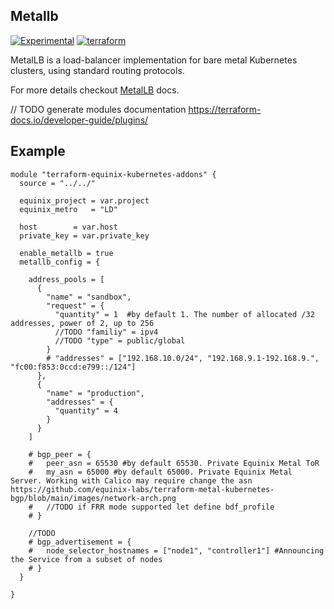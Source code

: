 ## Metallb

<!-- TEMPLATE: Review all "TEMPLATE" comments and remove them when applied. -->
<!-- TEMPLATE: replace "template" with the name of your project. The prefix "terraform-equinix-" informs the Terraform registry that this project is a Terraform module associated with the Equinix provider, Oreserve this prefix.  "terraform-metal-" may also be used for Equinix Metal modules, but "terraform-equinix-" will work too. -->
[![Experimental](https://img.shields.io/badge/Stability-Experimental-red.svg)](https://github.com/equinix-labs/standards#about-uniform-standards)
[![terraform](https://github.com/equinix-labs/terraform-equinix-template/actions/workflows/integration.yaml/badge.svg)](https://github.com/equinix-labs/terraform-equinix-template/actions/workflows/integration.yaml)

MetalLB is a load-balancer implementation for bare metal Kubernetes clusters, using standard routing protocols.

For more details checkout [MetalLB](https://metallb.universe.tf/) docs.

<!-- TEMPLATE: Insert an image here of the infrastructure diagram. You can generate a starting image using instructions found at https://www.terraform.io/docs/cli/commands/graph.html#generating-images -->

// TODO generate modules documentation https://terraform-docs.io/developer-guide/plugins/


## Example

```
module "terraform-equinix-kubernetes-addons" {
  source = "../../"

  equinix_project = var.project
  equinix_metro   = "LD"

  host        = var.host
  private_key = var.private_key

  enable_metallb = true
  metallb_config = {

    address_pools = [
      {
        "name" = "sandbox",
        "request" = {
          "quantity" = 1  #by default 1. The number of allocated /32 addresses, power of 2, up to 256
          //TODO "familiy" = ipv4
          //TODO "type" = public/global
        }
        # "addresses" = ["192.168.10.0/24", "192.168.9.1-192.168.9.", "fc00:f853:0ccd:e799::/124"]
      },
      {
        "name" = "production",
        "addresses" = {
          "quantity" = 4
        }
      }
    ]

    # bgp_peer = {
    #   peer_asn = 65530 #by default 65530. Private Equinix Metal ToR
    #   my_asn = 65000 #by default 65000. Private Equinix Metal Server. Working with Calico may require change the asn https://github.com/equinix-labs/terraform-metal-kubernetes-bgp/blob/main/images/network-arch.png
    #   //TODO if FRR mode supported let define bdf_profile
    # }

    //TODO
    # bgp_advertisement = {
    #   node_selector_hostnames = ["node1", "controller1"] #Announcing the Service from a subset of nodes
    # }
  }

}
```